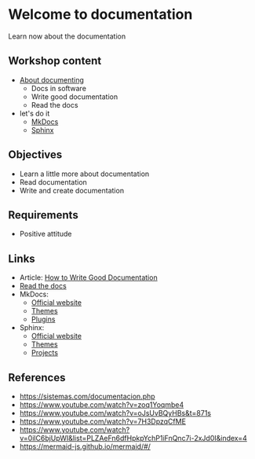 # Welcome to documentation

Learn now about the documentation

## Workshop content
- [About documenting](documents.md)
    - Docs in software
    - Write good documentation
    - Read the docs
- let's do it
    - [MkDocs](mkdocs.md)
    - [Sphinx](sphinx.md)

## Objectives
- Learn a little more about documentation
- Read documentation
- Write and create documentation

## Requirements
- Positive attitude

## Links
- Article: [How to Write Good Documentation](https://www.sohamkamani.com/blog/how-to-write-good-documentation/)
- [Read the docs](https://readthedocs.org/)
- MkDocs:
    - [Official website](https://www.mkdocs.org/)
    - [Themes](https://github.com/mkdocs/mkdocs/wiki/MkDocs-Themes)
    - [Plugins](https://github.com/mkdocs/mkdocs/wiki/MkDocs-Plugins)
- Sphinx:
    - [Official website](https://www.sphinx-doc.org/en/master/)
    - [Themes](https://github.com/mkdocs/mkdocs/wiki/MkDocs-Themes)
    - [Projects](https://www.sphinx-doc.org/en/master/examples.html)

## References
- https://sistemas.com/documentacion.php
- https://www.youtube.com/watch?v=zoq1Yoqmbe4
- https://www.youtube.com/watch?v=oJsUvBQyHBs&t=871s
- https://www.youtube.com/watch?v=7H3DpzqCfME
- https://www.youtube.com/watch?v=0ilC6bjUpWI&list=PLZAeFn6dfHpkpYchP1iFnQnc7i-2xJd0I&index=4
- https://mermaid-js.github.io/mermaid/#/
